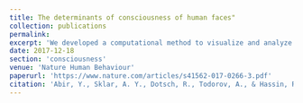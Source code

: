 ```yaml
---
title: The determinants of consciousness of human faces"
collection: publications
permalink: 
excerpt: 'We developed a computational method to visualize and analyze the factors determining the contents of our visual consciousness. We focused on faces, and find that faces that are percieved as more dominant are prioritized for consciousness. We show that this result cannot be explained by low-level differences in visual input, but is rather a holistic trait of a face.'
date: 2017-12-18
section: 'consciousness'
venue: 'Nature Human Behaviour'
paperurl: 'https://www.nature.com/articles/s41562-017-0266-3.pdf'
citation: 'Abir, Y., Sklar, A. Y., Dotsch, R., Todorov, A., & Hassin, R. R. (2018). The determinants of consciousness of human faces. Nature Human Behaviour, 2(3), 194-199.'
---
```

